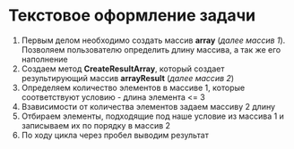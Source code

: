 # Текстовое оформление задачи

1. Первым делом необходимо создать массив **array** (*далее массив 1*). Позволяем пользователю определить длину массива, а так же его наполнение
2. Создаем метод **CreateResultArray**, который создает результирующий массив **arrayResult** (*далее массив 2*)
3. Определяем количество элементов в массиве 1, которые соответствуют условию - длина элемента <= 3
4. Взависимости от количества элементов задаем массиву 2 длину
5. Отбираем элементы, подходящие под наше условие из массива 1 и записываем их по порядку в массив 2
6. По ходу цикла через пробел выводим результат